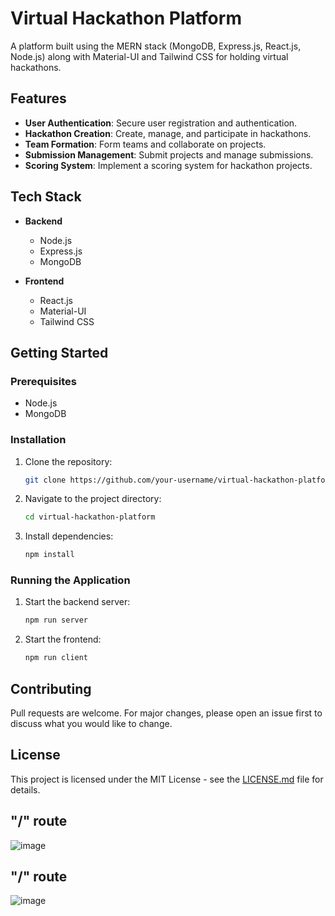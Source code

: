 # Virtual Hackathon Platform

A platform built using the MERN stack (MongoDB, Express.js, React.js, Node.js) along with Material-UI and Tailwind CSS for holding virtual hackathons.

## Features

- **User Authentication**: Secure user registration and authentication.
- **Hackathon Creation**: Create, manage, and participate in hackathons.
- **Team Formation**: Form teams and collaborate on projects.
- **Submission Management**: Submit projects and manage submissions.
- **Scoring System**: Implement a scoring system for hackathon projects.

## Tech Stack

- **Backend**
  - Node.js
  - Express.js
  - MongoDB

- **Frontend**
  - React.js
  - Material-UI
  - Tailwind CSS

## Getting Started

### Prerequisites

- Node.js
- MongoDB

### Installation

1. Clone the repository:

    ```bash
    git clone https://github.com/your-username/virtual-hackathon-platform.git
    ```

2. Navigate to the project directory:

    ```bash
    cd virtual-hackathon-platform
    ```

3. Install dependencies:

    ```bash
    npm install
    ```

### Running the Application

1. Start the backend server:

    ```bash
    npm run server
    ```

2. Start the frontend:

    ```bash
    npm run client
    ```

## Contributing

Pull requests are welcome. For major changes, please open an issue first to discuss what you would like to change.



## License

This project is licensed under the MIT License - see the [LICENSE.md](LICENSE.md) file for details.

##  "/" route
![image](https://github.com/krishna-kush/WeThon/assets/120007288/c4c8d07e-f69f-46d2-975e-0910b0d0434c)



 ## "/" route
![image](https://github.com/krishna-kush/WeThon/assets/120007288/273f05c1-d635-4d22-bfdb-d587844f2716)

